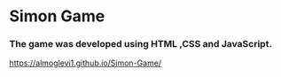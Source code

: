 # Simon Game
### The game was developed using HTML ,CSS and JavaScript.
https://almoglevi1.github.io/Simon-Game/

